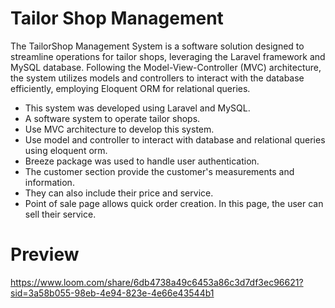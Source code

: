 # Tailor Shop Management

The TailorShop Management System is a software solution designed to streamline operations for tailor shops, leveraging the Laravel framework and MySQL database. Following the Model-View-Controller (MVC) architecture, the system utilizes models and controllers to interact with the database efficiently, employing Eloquent ORM for relational queries.

- This system was developed using Laravel and MySQL.
- A software system to operate tailor shops.
- Use MVC architecture to develop this system.
- Use model and controller to interact with database and relational queries using eloquent orm.
- Breeze package was used to handle user authentication.
- The customer section provide the customer's measurements and information.
- They can also include their price and service.
- Point of sale page allows quick order creation. In this page, the user can sell their service.

# Preview
https://www.loom.com/share/6db4738a49c6453a86c3d7df3ec96621?sid=3a58b055-98eb-4e94-823e-4e66e43544b1

